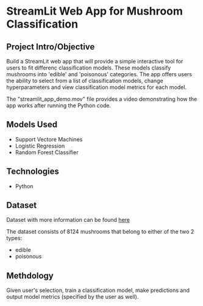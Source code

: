 # StreamLit Web App for Mushroom Classification               

## Project Intro/Objective
Build a StreamLit web app that will provide a simple interactive tool for users to fit differenc classification models. These models classify mushrooms into 'edible' and 'poisonous' categories. The app offers users the ability to select from a list of classification models, change hyperparameters and view classification model metrics for each model.

The "streamlit_app_demo.mov" file provides a video demonstrating how the app works after running the Python code.

## Models Used
- Support Vectore Machines 
- Logistic Regression 
- Random Forest Classifier

## Technologies 
- Python 

## Dataset 
Dataset with more information can be found [here](https://archive.ics.uci.edu/ml/datasets/mushroom)

The dataset consists of 8124 mushrooms that belong to either of the two 2 types:
- edible
- poisonous

## Methdology

Given user's selection, train a classification model, make predictions and output model metrics (specified by the user as well).
